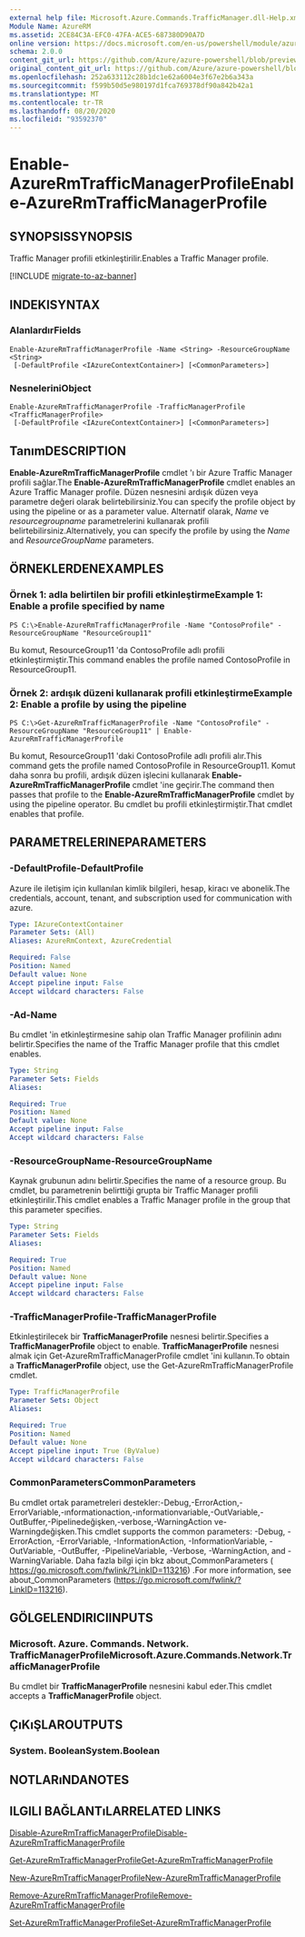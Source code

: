 ```yaml
---
external help file: Microsoft.Azure.Commands.TrafficManager.dll-Help.xml
Module Name: AzureRM
ms.assetid: 2CE84C3A-EFC0-47FA-ACE5-687380D90A7D
online version: https://docs.microsoft.com/en-us/powershell/module/azurerm.trafficmanager/enable-azurermtrafficmanagerprofile
schema: 2.0.0
content_git_url: https://github.com/Azure/azure-powershell/blob/preview/src/ResourceManager/TrafficManager/Commands.TrafficManager2/help/Enable-AzureRmTrafficManagerProfile.md
original_content_git_url: https://github.com/Azure/azure-powershell/blob/preview/src/ResourceManager/TrafficManager/Commands.TrafficManager2/help/Enable-AzureRmTrafficManagerProfile.md
ms.openlocfilehash: 252a633112c28b1dc1e62a6004e3f67e2b6a343a
ms.sourcegitcommit: f599b50d5e980197d1fca769378df90a842b42a1
ms.translationtype: MT
ms.contentlocale: tr-TR
ms.lasthandoff: 08/20/2020
ms.locfileid: "93592370"
---
```

# <span data-ttu-id="cff51-101">Enable-AzureRmTrafficManagerProfile</span><span class="sxs-lookup"><span data-stu-id="cff51-101">Enable-AzureRmTrafficManagerProfile</span></span>

## <span data-ttu-id="cff51-102">SYNOPSIS</span><span class="sxs-lookup"><span data-stu-id="cff51-102">SYNOPSIS</span></span>
<span data-ttu-id="cff51-103">Traffic Manager profili etkinleştirilir.</span><span class="sxs-lookup"><span data-stu-id="cff51-103">Enables a Traffic Manager profile.</span></span>

[!INCLUDE [migrate-to-az-banner](../../includes/migrate-to-az-banner.md)]

## <span data-ttu-id="cff51-104">INDEKI</span><span class="sxs-lookup"><span data-stu-id="cff51-104">SYNTAX</span></span>

### <span data-ttu-id="cff51-105">Alanlardır</span><span class="sxs-lookup"><span data-stu-id="cff51-105">Fields</span></span>
```
Enable-AzureRmTrafficManagerProfile -Name <String> -ResourceGroupName <String>
 [-DefaultProfile <IAzureContextContainer>] [<CommonParameters>]
```

### <span data-ttu-id="cff51-106">Nesnelerini</span><span class="sxs-lookup"><span data-stu-id="cff51-106">Object</span></span>
```
Enable-AzureRmTrafficManagerProfile -TrafficManagerProfile <TrafficManagerProfile>
 [-DefaultProfile <IAzureContextContainer>] [<CommonParameters>]
```

## <span data-ttu-id="cff51-107">Tanım</span><span class="sxs-lookup"><span data-stu-id="cff51-107">DESCRIPTION</span></span>
<span data-ttu-id="cff51-108">**Enable-AzureRmTrafficManagerProfile** cmdlet 'ı bir Azure Traffic Manager profili sağlar.</span><span class="sxs-lookup"><span data-stu-id="cff51-108">The **Enable-AzureRmTrafficManagerProfile** cmdlet enables an Azure Traffic Manager profile.</span></span>
<span data-ttu-id="cff51-109">Düzen nesnesini ardışık düzen veya parametre değeri olarak belirtebilirsiniz.</span><span class="sxs-lookup"><span data-stu-id="cff51-109">You can specify the profile object by using the pipeline or as a parameter value.</span></span>
<span data-ttu-id="cff51-110">Alternatif olarak, *Name* ve *resourcegroupname* parametrelerini kullanarak profili belirtebilirsiniz.</span><span class="sxs-lookup"><span data-stu-id="cff51-110">Alternatively, you can specify the profile by using the *Name* and *ResourceGroupName* parameters.</span></span>

## <span data-ttu-id="cff51-111">ÖRNEKLERDEN</span><span class="sxs-lookup"><span data-stu-id="cff51-111">EXAMPLES</span></span>

### <span data-ttu-id="cff51-112">Örnek 1: adla belirtilen bir profili etkinleştirme</span><span class="sxs-lookup"><span data-stu-id="cff51-112">Example 1: Enable a profile specified by name</span></span>
```
PS C:\>Enable-AzureRmTrafficManagerProfile -Name "ContosoProfile" -ResourceGroupName "ResourceGroup11"
```

<span data-ttu-id="cff51-113">Bu komut, ResourceGroup11 'da ContosoProfile adlı profili etkinleştirmiştir.</span><span class="sxs-lookup"><span data-stu-id="cff51-113">This command enables the profile named ContosoProfile in ResourceGroup11.</span></span>

### <span data-ttu-id="cff51-114">Örnek 2: ardışık düzeni kullanarak profili etkinleştirme</span><span class="sxs-lookup"><span data-stu-id="cff51-114">Example 2: Enable a profile by using the pipeline</span></span>
```
PS C:\>Get-AzureRmTrafficManagerProfile -Name "ContosoProfile" -ResourceGroupName "ResourceGroup11" | Enable-AzureRmTrafficManagerProfile
```

<span data-ttu-id="cff51-115">Bu komut, ResourceGroup11 'daki ContosoProfile adlı profili alır.</span><span class="sxs-lookup"><span data-stu-id="cff51-115">This command gets the profile named ContosoProfile in ResourceGroup11.</span></span>
<span data-ttu-id="cff51-116">Komut daha sonra bu profili, ardışık düzen işlecini kullanarak **Enable-AzureRmTrafficManagerProfile** cmdlet 'ine geçirir.</span><span class="sxs-lookup"><span data-stu-id="cff51-116">The command then passes that profile to the **Enable-AzureRmTrafficManagerProfile** cmdlet by using the pipeline operator.</span></span>
<span data-ttu-id="cff51-117">Bu cmdlet bu profili etkinleştirmiştir.</span><span class="sxs-lookup"><span data-stu-id="cff51-117">That cmdlet enables that profile.</span></span>

## <span data-ttu-id="cff51-118">PARAMETRELERINE</span><span class="sxs-lookup"><span data-stu-id="cff51-118">PARAMETERS</span></span>

### <span data-ttu-id="cff51-119">-DefaultProfile</span><span class="sxs-lookup"><span data-stu-id="cff51-119">-DefaultProfile</span></span>
<span data-ttu-id="cff51-120">Azure ile iletişim için kullanılan kimlik bilgileri, hesap, kiracı ve abonelik.</span><span class="sxs-lookup"><span data-stu-id="cff51-120">The credentials, account, tenant, and subscription used for communication with azure.</span></span>

```yaml
Type: IAzureContextContainer
Parameter Sets: (All)
Aliases: AzureRmContext, AzureCredential

Required: False
Position: Named
Default value: None
Accept pipeline input: False
Accept wildcard characters: False
```

### <span data-ttu-id="cff51-121">-Ad</span><span class="sxs-lookup"><span data-stu-id="cff51-121">-Name</span></span>
<span data-ttu-id="cff51-122">Bu cmdlet 'in etkinleştirmesine sahip olan Traffic Manager profilinin adını belirtir.</span><span class="sxs-lookup"><span data-stu-id="cff51-122">Specifies the name of the Traffic Manager profile that this cmdlet enables.</span></span>

```yaml
Type: String
Parameter Sets: Fields
Aliases: 

Required: True
Position: Named
Default value: None
Accept pipeline input: False
Accept wildcard characters: False
```

### <span data-ttu-id="cff51-123">-ResourceGroupName</span><span class="sxs-lookup"><span data-stu-id="cff51-123">-ResourceGroupName</span></span>
<span data-ttu-id="cff51-124">Kaynak grubunun adını belirtir.</span><span class="sxs-lookup"><span data-stu-id="cff51-124">Specifies the name of a resource group.</span></span>
<span data-ttu-id="cff51-125">Bu cmdlet, bu parametrenin belirttiği grupta bir Traffic Manager profili etkinleştirilir.</span><span class="sxs-lookup"><span data-stu-id="cff51-125">This cmdlet enables a Traffic Manager profile in the group that this parameter specifies.</span></span>

```yaml
Type: String
Parameter Sets: Fields
Aliases: 

Required: True
Position: Named
Default value: None
Accept pipeline input: False
Accept wildcard characters: False
```

### <span data-ttu-id="cff51-126">-TrafficManagerProfile</span><span class="sxs-lookup"><span data-stu-id="cff51-126">-TrafficManagerProfile</span></span>
<span data-ttu-id="cff51-127">Etkinleştirilecek bir **TrafficManagerProfile** nesnesi belirtir.</span><span class="sxs-lookup"><span data-stu-id="cff51-127">Specifies a **TrafficManagerProfile** object to enable.</span></span>
<span data-ttu-id="cff51-128">**TrafficManagerProfile** nesnesi almak için Get-AzureRmTrafficManagerProfile cmdlet 'ini kullanın.</span><span class="sxs-lookup"><span data-stu-id="cff51-128">To obtain a **TrafficManagerProfile** object, use the Get-AzureRmTrafficManagerProfile cmdlet.</span></span>

```yaml
Type: TrafficManagerProfile
Parameter Sets: Object
Aliases: 

Required: True
Position: Named
Default value: None
Accept pipeline input: True (ByValue)
Accept wildcard characters: False
```

### <span data-ttu-id="cff51-129">CommonParameters</span><span class="sxs-lookup"><span data-stu-id="cff51-129">CommonParameters</span></span>
<span data-ttu-id="cff51-130">Bu cmdlet ortak parametreleri destekler:-Debug,-ErrorAction,-ErrorVariable,-ınformationaction,-ınformationvariable,-OutVariable,-OutBuffer,-Pipelinedeğişken,-verbose,-WarningAction ve-Warningdeğişken.</span><span class="sxs-lookup"><span data-stu-id="cff51-130">This cmdlet supports the common parameters: -Debug, -ErrorAction, -ErrorVariable, -InformationAction, -InformationVariable, -OutVariable, -OutBuffer, -PipelineVariable, -Verbose, -WarningAction, and -WarningVariable.</span></span> <span data-ttu-id="cff51-131">Daha fazla bilgi için bkz about_CommonParameters ( https://go.microsoft.com/fwlink/?LinkID=113216) .</span><span class="sxs-lookup"><span data-stu-id="cff51-131">For more information, see about_CommonParameters (https://go.microsoft.com/fwlink/?LinkID=113216).</span></span>

## <span data-ttu-id="cff51-132">GÖLGELENDIRICI</span><span class="sxs-lookup"><span data-stu-id="cff51-132">INPUTS</span></span>

### <span data-ttu-id="cff51-133">Microsoft. Azure. Commands. Network. TrafficManagerProfile</span><span class="sxs-lookup"><span data-stu-id="cff51-133">Microsoft.Azure.Commands.Network.TrafficManagerProfile</span></span>
<span data-ttu-id="cff51-134">Bu cmdlet bir **TrafficManagerProfile** nesnesini kabul eder.</span><span class="sxs-lookup"><span data-stu-id="cff51-134">This cmdlet accepts a **TrafficManagerProfile** object.</span></span>

## <span data-ttu-id="cff51-135">ÇıKıŞLAR</span><span class="sxs-lookup"><span data-stu-id="cff51-135">OUTPUTS</span></span>

### <span data-ttu-id="cff51-136">System. Boolean</span><span class="sxs-lookup"><span data-stu-id="cff51-136">System.Boolean</span></span>

## <span data-ttu-id="cff51-137">NOTLARıNDA</span><span class="sxs-lookup"><span data-stu-id="cff51-137">NOTES</span></span>

## <span data-ttu-id="cff51-138">ILGILI BAĞLANTıLAR</span><span class="sxs-lookup"><span data-stu-id="cff51-138">RELATED LINKS</span></span>

[<span data-ttu-id="cff51-139">Disable-AzureRmTrafficManagerProfile</span><span class="sxs-lookup"><span data-stu-id="cff51-139">Disable-AzureRmTrafficManagerProfile</span></span>](./Disable-AzureRmTrafficManagerProfile.md)

[<span data-ttu-id="cff51-140">Get-AzureRmTrafficManagerProfile</span><span class="sxs-lookup"><span data-stu-id="cff51-140">Get-AzureRmTrafficManagerProfile</span></span>](./Get-AzureRmTrafficManagerProfile.md)

[<span data-ttu-id="cff51-141">New-AzureRmTrafficManagerProfile</span><span class="sxs-lookup"><span data-stu-id="cff51-141">New-AzureRmTrafficManagerProfile</span></span>](./New-AzureRmTrafficManagerProfile.md)

[<span data-ttu-id="cff51-142">Remove-AzureRmTrafficManagerProfile</span><span class="sxs-lookup"><span data-stu-id="cff51-142">Remove-AzureRmTrafficManagerProfile</span></span>](./Remove-AzureRmTrafficManagerProfile.md)

[<span data-ttu-id="cff51-143">Set-AzureRmTrafficManagerProfile</span><span class="sxs-lookup"><span data-stu-id="cff51-143">Set-AzureRmTrafficManagerProfile</span></span>](./Set-AzureRmTrafficManagerProfile.md)


